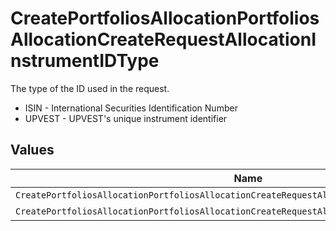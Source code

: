 # CreatePortfoliosAllocationPortfoliosAllocationCreateRequestAllocationInstrumentIDType

The type of the ID used in the request.
* ISIN - International Securities Identification Number
* UPVEST - UPVEST's unique instrument identifier


## Values

| Name                                                                                          | Value                                                                                         |
| --------------------------------------------------------------------------------------------- | --------------------------------------------------------------------------------------------- |
| `CreatePortfoliosAllocationPortfoliosAllocationCreateRequestAllocationInstrumentIDTypeIsin`   | ISIN                                                                                          |
| `CreatePortfoliosAllocationPortfoliosAllocationCreateRequestAllocationInstrumentIDTypeUpvest` | UPVEST                                                                                        |